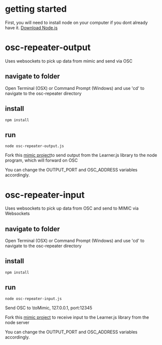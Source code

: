 # getting started
First, you will need to install node on your computer if you dont already have it. 
[Download Node.js](https://nodejs.org/en/download)

# osc-repeater-output
Uses websockets to pick up data from mimic and send via OSC

## navigate to folder
Open Terminal (OSX) or Command Prompt (Windows) and use 'cd' to navigate to the osc-repeater directory 

## install
``npm install``

## run
``node osc-repeater-output.js``

Fork this [mimic project](https://mimicproject.com/code/247e4538-0366-b735-9052-0e875a96a140)to send output from the Learner.js library to the node program, which will forward on OSC 

You can change the OUTPUT_PORT and OSC_ADDRESS variables accordingly.

# osc-repeater-input
Uses websockets to pick up data from OSC and send to MIMIC via Websockets

## navigate to folder
Open Terminal (OSX) or Command Prompt (Windows) and use 'cd' to navigate to the osc-repeater directory 

## install
``npm install``

## run
``node osc-repeater-input.js``

Send OSC to \toMimic, 127.0.0.1, port:12345

Fork this [mimic project](https://mimicproject.com/code/10fe5752-913e-71d8-3fd4-0ec0f0b9f4f3) to receive input to the Learner.js library from the node server

You can change the OUTPUT_PORT and OSC_ADDRESS variables accordingly.
